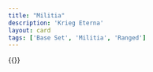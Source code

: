 ```yaml
---
title: "Militia"
description: 'Krieg Eterna'
layout: card
tags: ['Base Set', 'Militia', 'Ranged']
---
```

{{<card-detail-page title="Militia" artwork="Chouans by Paul Grolleron (19th century)" />}}